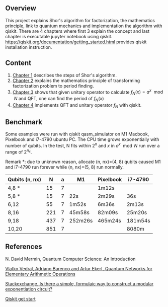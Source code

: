 ## Overview

This project explains Shor's algorithm for factorization, the mathematics principle, link to quantum mechanics and implementation the algorithm with qiskit.  There are 4 chapters where first 3 explain the concept and last chapter is executable jupyter notebook using qiskit.  https://qiskit.org/documentation/getting_started.html provides qiskit installation instruction.

## Content

1. [Chapter 1](01_shors_algorithm.ipynb) describes the steps of Shor's algorithm.
2. [Chapter 2](02_maths.ipynb) explains the mathematics principle of transforming factorization problem to period finding.
3. [Chapter 3](03_find_period.ipynb) shows that given unitary operator to calculate $f_N(x)=a^x \mod N$ and QFT, one can find the period of $f_N(x)$
4. [Chapter 4](04_implement.ipynb) implements QFT and unitary operator $f_N$ with qiskit. 

## Benchmark

Some examples were run with qiskit qasm_simulator on M1 Macbook, Pixelbook and i7-4790 ubuntu PC.  The CPU time grows exponentially with number of qubits.  In the test, N fits within $2^n$ and $x$ in $a^x \mod N$ run over a range of $2^{n_x}$.

Remark *: due to unknown reason, allocate (n, nx)=(4, 8) qubits caused M1 and i7-4790 run forever while (n, nx)=(5, 8) run normally.

| Qubits (n, nx) | N   | a | M1      | Pixelbook | i7-4790 |
|----------------|-----|---|---------|-----------|---------|
| 4,8 *          | 15  | 7 |         | 1m12s     |         |
| 5,8 *          | 15  | 7 | 22s     | 2m29s     | 36s     | 
| 6,12           | 55  | 7 | 1m52s   | 6m36s     | 2m13s   |
| 8,16           | 221 | 7 | 45m58s  | 82m09s    | 25m20s  |
| 9,18           | 437 | 7 | 252m26s | 465m24s   | 181m54s |
| 10,20          | 851 | 7 |         |           | 8080m   |

## References

N. David Mermin, Quantum Computer Science: An Introduction

[Vlatko Vedral, Adriano Barenco and Artur Ekert, Quantum Networks for Elementary Arithmetic Operations](https://arxiv.org/abs/quant-ph/9511018)

[Stackexchange, Is there a simple, formulaic way to construct a modular exponentiation circuit?](https://quantumcomputing.stackexchange.com/questions/6842/is-there-a-simple-formulaic-way-to-construct-a-modular-exponentiation-circuit)

[Qiskit get start](https://qiskit.org/documentation/getting_started.html)